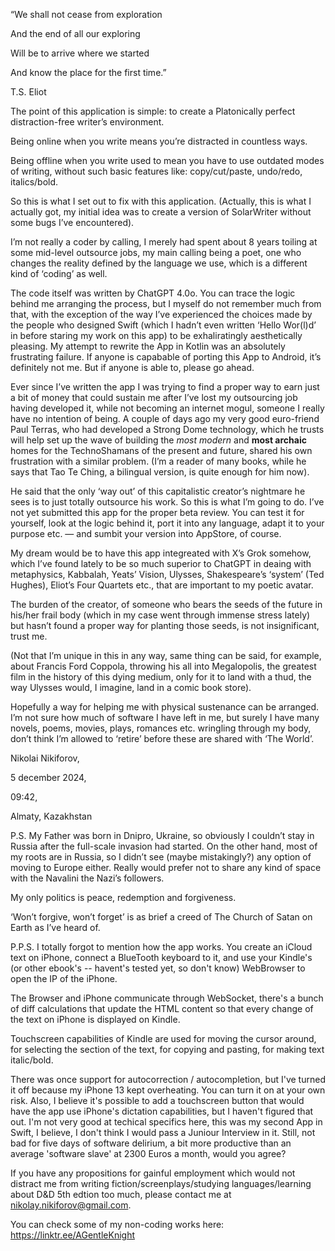 “We shall not cease from exploration

And the end of all our exploring

Will be to arrive where we started

And know the place for the first time.”

T.S. Eliot


The point of this application is simple: to create a Platonically perfect distraction-free writer’s environment. 

Being online when you write means you’re distracted in countless ways. 

Being offline when you write used to mean you have to use outdated modes of writing, without such basic features like: copy/cut/paste, undo/redo, italics/bold. 

So this is what I set out to fix with this application. (Actually, this is what I actually got, my initial idea was to create a version of SolarWriter without some bugs I’ve encountered). 

I’m not really a coder by calling, I merely had spent about 8 years toiling at some mid-level outsource jobs, my main calling being a poet, one who changes the reality defined by the language we use, which is a different kind of ‘coding’ as well. 

The code itself was written by ChatGPT 4.0o. You can trace the logic behind me arranging the process, but I myself do not remember much from that, with the exception of the way I’ve experienced the choices made by the people who designed Swift (which I hadn’t even written ‘Hello Wor(l)d’ in before staring my work on this app) to be exhaliratingly aesthetically pleasing. My attempt to rewrite the App in Kotlin was an absolutely frustrating failure. If anyone is capabable of porting this App to Android, it’s definitely not me. But if anyone is able to, please go ahead. 

Ever since I’ve written the app I was trying to find a proper way to earn just a bit of money that could sustain me after I’ve lost my outsourcing job having developed it, while not becoming an internet mogul, someone I really have no intention of being. A couple of days ago my very good euro-friend Paul Terras, who had developed a Strong Dome technology, which he trusts will help set up the wave of building the _most modern_ and __most archaic__ homes for the TechnoShamans of the present and future, shared his own frustration with a similar problem. (I’m a reader of many books, while he says that Tao Te Ching, a bilingual version, is quite enough for him now). 

He said that the only ‘way out’ of this capitalistic creator’s nightmare he sees is to just totally outsource his work. So this is what I’m going to do. I’ve not yet submitted this app for the proper beta review. You can test it for yourself, look at the logic behind it, port it into any language, adapt it to your purpose etc. — and sumbit your version into AppStore, of course. 

My dream would be to have this app integreated with X’s Grok somehow, which I’ve found lately to be so much superior to ChatGPT in deaing with metaphysics, Kabbalah, Yeats’ Vision, Ulysses, Shakespeare’s ‘system’ (Ted Hughes), Eliot’s Four Quartets etc., that are important to my poetic avatar.  

The burden of the creator, of someone who bears the seeds of the future in his/her frail body (which in my case went through immense stress lately) but hasn’t found a proper way for planting those seeds, is not insignificant, trust me. 

(Not that I’m unique in this in any way, same thing can be said, for example, about Francis Ford Coppola, throwing his all into Megalopolis, the greatest film in the history of this dying medium, only for it to land with a thud, the way Ulysses would, I imagine, land in a comic book store). 

Hopefully a way for helping me with physical sustenance can be arranged. I’m not sure how much of software I have left in me, but surely I have many novels, poems, movies, plays, romances etc. wringling through my body, don’t think I’m allowed to ‘retire’ before these are shared with ‘The World’. 

Nikolai Nikiforov, 

5 december 2024, 

09:42, 

Almaty, Kazakhstan

P.S. My Father was born in Dnipro, Ukraine, so obviously I couldn’t stay in Russia after the full-scale invasion had started. On the other hand, most of my roots are in Russia, so I didn’t see (maybe mistakingly?) any option of moving to Europe either. Really would prefer not to share any kind of space with the Navalini the Nazi’s followers. 

My only politics is peace, redemption and forgiveness. 

‘Won’t forgive, won’t forget’ is as brief a creed of The Church of Satan on Earth as I’ve heard of.

P.P.S. I totally forgot to mention how the app works. You create an iCloud text on iPhone, connect a BlueTooth keyboard to it, and use your Kindle's (or other ebook's -- havent's tested yet, so don't know) WebBrowser to open the IP of the iPhone. 

The Browser and iPhone communicate through WebSocket, there's a bunch of diff calculations that update the HTML content so that every change of the text on iPhone is displayed on Kindle. 

Touchscreen capabilities of Kindle are used for moving the cursor around, for selecting the section of the text, for copying and pasting, for making text italic/bold. 

There was once support for autocorrection / autocompletion, but I've turned it off because my iPhone 13 kept overheating. You can turn it on at your own risk. Also, I believe it's possible to add a touchscreen button that would have the app use iPhone's dictation capabilities, but I haven't figured that out. I'm not very good at techical specifics here, this was my second App in Swift, I believe, I don't think I would pass a Juniour Interview in it. Still, not bad for five days of software delirium, a bit more productive than an average 'software slave' at 2300 Euros a month, would you agree? 

If you have any propositions for gainful employment which would not distract me from writing fiction/screenplays/studying languages/learning about D&D 5th edtion too much, please contact me at nikolay.nikiforov@gmail.com. 

You can check some of my non-coding works here: https://linktr.ee/AGentleKnight
